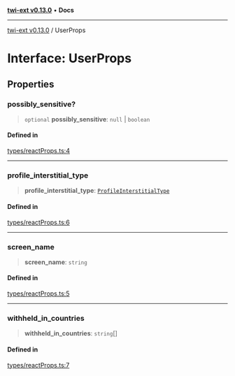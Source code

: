 [**twi-ext v0.13.0**](../README.md) • **Docs**

***

[twi-ext v0.13.0](../README.md) / UserProps

# Interface: UserProps

## Properties

### possibly\_sensitive?

> `optional` **possibly\_sensitive**: `null` \| `boolean`

#### Defined in

[types/reactProps.ts:4](https://github.com/Robot-Inventor/twi-ext/blob/a1ec3fb52ced3be3134dfa444de58ad83a671ce0/src/types/reactProps.ts#L4)

***

### profile\_interstitial\_type

> **profile\_interstitial\_type**: [`ProfileInterstitialType`](../type-aliases/ProfileInterstitialType.md)

#### Defined in

[types/reactProps.ts:6](https://github.com/Robot-Inventor/twi-ext/blob/a1ec3fb52ced3be3134dfa444de58ad83a671ce0/src/types/reactProps.ts#L6)

***

### screen\_name

> **screen\_name**: `string`

#### Defined in

[types/reactProps.ts:5](https://github.com/Robot-Inventor/twi-ext/blob/a1ec3fb52ced3be3134dfa444de58ad83a671ce0/src/types/reactProps.ts#L5)

***

### withheld\_in\_countries

> **withheld\_in\_countries**: `string`[]

#### Defined in

[types/reactProps.ts:7](https://github.com/Robot-Inventor/twi-ext/blob/a1ec3fb52ced3be3134dfa444de58ad83a671ce0/src/types/reactProps.ts#L7)
